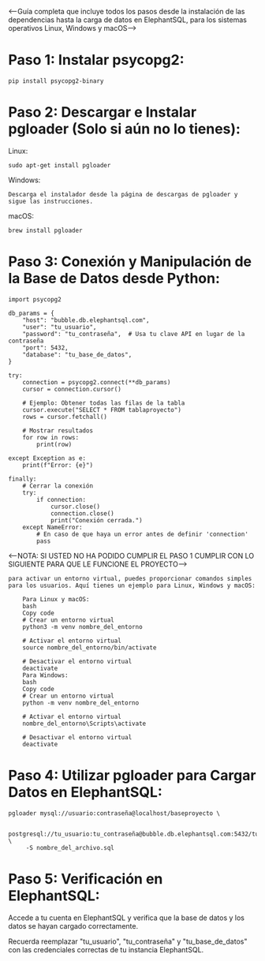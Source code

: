

<--Guía completa que incluye todos los pasos desde la instalación de las dependencias hasta la carga de datos en ElephantSQL, para los sistemas operativos Linux, Windows y macOS-->

# Paso 1: Instalar psycopg2:

    pip install psycopg2-binary

# Paso 2: Descargar e Instalar pgloader (Solo si aún no lo tienes):
    
Linux:
    
    sudo apt-get install pgloader

Windows:
    
    Descarga el instalador desde la página de descargas de pgloader y sigue las instrucciones.

macOS:

    brew install pgloader
    
    
# Paso 3: Conexión y Manipulación de la Base de Datos desde Python:

    import psycopg2

    db_params = {
        "host": "bubble.db.elephantsql.com",
        "user": "tu_usuario",
        "password": "tu_contraseña",  # Usa tu clave API en lugar de la contraseña
        "port": 5432,
        "database": "tu_base_de_datos",
    }

    try:
        connection = psycopg2.connect(**db_params)
        cursor = connection.cursor()

        # Ejemplo: Obtener todas las filas de la tabla
        cursor.execute("SELECT * FROM tablaproyecto")
        rows = cursor.fetchall()

        # Mostrar resultados
        for row in rows:
            print(row)

    except Exception as e:
        print(f"Error: {e}")

    finally:
        # Cerrar la conexión
        try:
            if connection:
                cursor.close()
                connection.close()
                print("Conexión cerrada.")
        except NameError:
            # En caso de que haya un error antes de definir 'connection'
            pass

<--NOTA: SI USTED NO HA PODIDO CUMPLIR EL PASO 1 CUMPLIR CON LO SIGUIENTE PARA QUE LE FUNCIONE EL PROYECTO-->

    para activar un entorno virtual, puedes proporcionar comandos simples para los usuarios. Aquí tienes un ejemplo para Linux, Windows y macOS:

        Para Linux y macOS:
        bash
        Copy code
        # Crear un entorno virtual
        python3 -m venv nombre_del_entorno

        # Activar el entorno virtual
        source nombre_del_entorno/bin/activate

        # Desactivar el entorno virtual
        deactivate
        Para Windows:
        bash
        Copy code
        # Crear un entorno virtual
        python -m venv nombre_del_entorno

        # Activar el entorno virtual
        nombre_del_entorno\Scripts\activate

        # Desactivar el entorno virtual
        deactivate


# Paso 4: Utilizar pgloader para Cargar Datos en ElephantSQL:

    pgloader mysql://usuario:contraseña@localhost/baseproyecto \

         postgresql://tu_usuario:tu_contraseña@bubble.db.elephantsql.com:5432/tu_base_de_datos \
         -S nombre_del_archivo.sql

# Paso 5: Verificación en ElephantSQL:

Accede a tu cuenta en ElephantSQL y verifica que la base de datos y los datos se hayan cargado correctamente.

Recuerda reemplazar "tu_usuario", "tu_contraseña" y "tu_base_de_datos" con las credenciales correctas de tu instancia ElephantSQL.